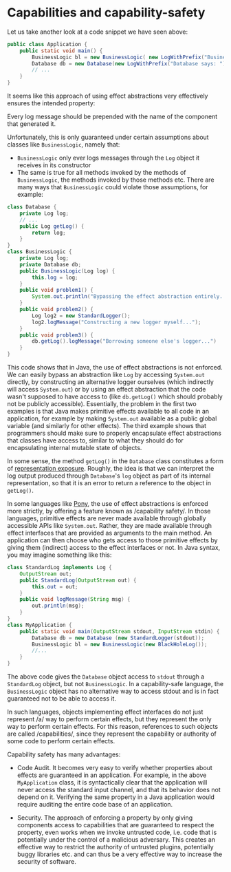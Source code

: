 # Capabilities and capability-safety #

Let us take another look at a code snippet we have seen above:
```java
public class Application {
    public static void main() {
        BusinessLogic bl = new BusinessLogic( new LogWithPrefix("BusinessLogic says: "));
        Database db = new Database(new LogWithPrefix("Database says: "));
        // ...
    }
}
```
It seems like this approach of using effect abstractions very effectively ensures the intended property:

   Every log message should be prepended with the name of the component that generated it.

Unfortunately, this is only guaranteed under certain assumptions about classes like `BusinessLogic`, namely that:
* `BusinessLogic` only ever logs messages through the `Log` object it receives in its constructor
* The same is true for all methods invoked by the methods of `BusinessLogic`, the methods invoked by those methods etc.
There are many ways that `BusinessLogic` could violate those assumptions, for example:
```java
class Database {
    private Log log;
    // ...
    public Log getLog() {
        return log;
    }
}
class BusinessLogic {
    private Log log;
    private Database db;
    public BusinessLogic(Log log) {
        this.log = log;
    }
    public void problem1() {
        System.out.println("Bypassing the effect abstraction entirely...");
    }
    public void problem2() {
        Log log2 = new StandardLogger();
        log2.logMessage("Constructing a new logger myself...");
    }
    public void problem3() {
        db.getLog().logMessage("Borrowing someone else's logger...")
    }
}
```

This code shows that in Java, the use of effect abstractions is not enforced.
We can easily bypass an abstraction like `Log` by accessing `System.out` directly, by constructing an alternative logger ourselves (which indirectly will access `System.out`) or by using an effect abstraction that the code wasn't supposed to have access to (like `db.getLog()` which should probably not be publicly accessible).
Essentially, the problem in the first two examples is that Java makes primitive effects available to all code in an application, for example by making `System.out` available as a public global variable (and similarly for other effects).
The third example shows that programmers should make sure to properly encapsulate effect abstractions that classes have access to, similar to what they should do for encapsulating internal mutable state of objects.

In some sense, the method `getLog()` in the `Database` class constitutes a form of [representation exposure](representation_objects.md).
Roughly, the idea is that we can interpret the log output produced through `Database`'s `log` object as part of its internal representation, so that it is an error to return a reference to the object in `getLog()`.

In some languages like [Pony](https://www.ponylang.io/), the use of effect abstractions is enforced more strictly, by offering a feature known as /capability safety/.
In those languages, primitive effects are never made available through globally accessible APIs like `System.out`.
Rather, they are made available through effect interfaces that are provided as arguments to the main method.
An application can then choose who gets access to those primitive effects by giving them (indirect) access to the effect interfaces or not.
In Java syntax, you may imagine something like this:
```java
class StandardLog implements Log {
    OutputStream out;
    public StandardLog(OutputStream out) {
        this.out = out;
    }
    public void logMessage(String msg) {
        out.println(msg);
    }
}
class MyApplication {
    public static void main(OutputStream stdout, InputStream stdin) {
        Database db = new Database (new StandardLogger(stdout));
        BusinessLogic bl = new BusinessLogic(new BlackHoleLog());
        //...
    }
}
```
The above code gives the `Database` object access to `stdout` through a `StandardLog` object, but not `BusinessLogic`.
In a capability-safe language, the `BusinessLogic` object has no alternative way to access stdout and is in fact guaranteed not to be able to access it.

In such languages, objects implementing effect interfaces do not just represent /a/ way to perform certain effects, but they represent the only way to perform certain effects.
For this reason, references to such objects are called /capabilities/, since they represent the capability or authority of some code to perform certain effects.

Capability safety has many advantages:
- Code Audit. It becomes very easy to verify whether properties about effects are guaranteed in an application.
  For example, in the above `MyApplication` class, it is syntactically clear that the application will never access the standard input channel, and that its behavior does not depend on it.
  Verifying the same property in a Java application would require auditing the entire code base of an application.

- Security. The approach of enforcing a property by only giving components access to capabilities that are guaranteed to respect the property, even works when we invoke untrusted code, i.e. code that is potentially under the control of a malicious adversary.
  This creates an effective way to restrict the authority of untrusted plugins, potentially buggy libraries etc. and can thus be a very effective way to increase the security of software.
